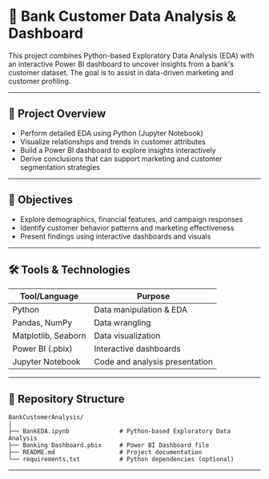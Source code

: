 # 🏦 Bank Customer Data Analysis & Dashboard

This project combines Python-based Exploratory Data Analysis (EDA) with an interactive Power BI dashboard to uncover insights from a bank's customer dataset. The goal is to assist in data-driven marketing and customer profiling.

---

## 📌 Project Overview

* Perform detailed EDA using Python (Jupyter Notebook)
* Visualize relationships and trends in customer attributes
* Build a Power BI dashboard to explore insights interactively
* Derive conclusions that can support marketing and customer segmentation strategies

---

## 🧠 Objectives

* Explore demographics, financial features, and campaign responses
* Identify customer behavior patterns and marketing effectiveness
* Present findings using interactive dashboards and visuals

---

## 🛠️ Tools & Technologies

| Tool/Language       | Purpose                        |
| ------------------- | ------------------------------ |
| Python              | Data manipulation & EDA        |
| Pandas, NumPy       | Data wrangling                 |
| Matplotlib, Seaborn | Data visualization             |
| Power BI (.pbix)    | Interactive dashboards         |
| Jupyter Notebook    | Code and analysis presentation |

---

## 📁 Repository Structure

```
BankCustomerAnalysis/
│
├── BankEDA.ipynb              # Python-based Exploratory Data Analysis
├── Banking Dashboard.pbix     # Power BI Dashboard file
├── README.md                  # Project documentation
└── requirements.txt           # Python dependencies (optional)
```
---
